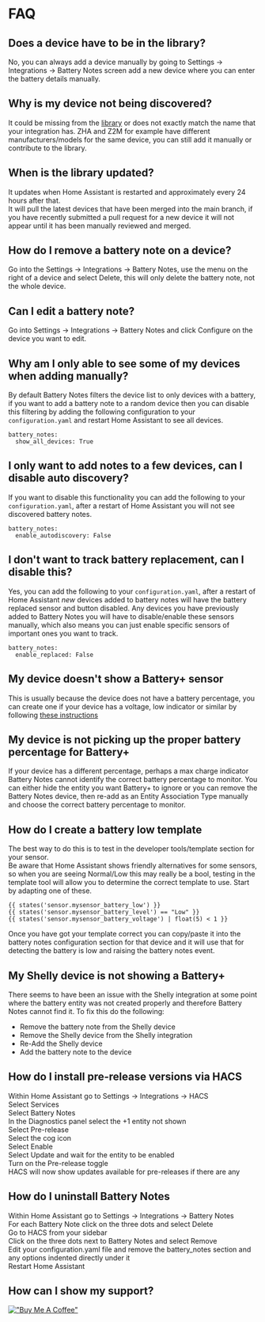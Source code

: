 # FAQ

## Does a device have to be in the library?

No, you can always add a device manually by going to Settings -> Integrations -> Battery Notes screen add a new device where you can enter the battery details manually.

## Why is my device not being discovered?

It could be missing from the [library](https://github.com/andrew-codechimp/HA-Battery-Notes/blob/main/library.md) or does not exactly match the name that your integration has. ZHA and Z2M for example have different manufacturers/models for the same device, you can still add it manually or contribute to the library.

## When is the library updated?

It updates when Home Assistant is restarted and approximately every 24 hours after that.  
It will pull the latest devices that have been merged into the main branch, if you have recently submitted a pull request for a new device it will not appear until it has been manually reviewed and merged.

## How do I remove a battery note on a device?

Go into the Settings -> Integrations -> Battery Notes, use the menu on the right of a device and select Delete, this will only delete the battery note, not the whole device.

## Can I edit a battery note?

Go into Settings -> Integrations -> Battery Notes and click Configure on the device you want to edit.

## Why am I only able to see some of my devices when adding manually?

By default Battery Notes filters the device list to only devices with a battery, if you want to add a battery note to a random device then you can disable this filtering by adding the following configuration to your `configuration.yaml` and restart Home Assistant to see all devices.

```
battery_notes:
  show_all_devices: True
```

## I only want to add notes to a few devices, can I disable auto discovery?

If you want to disable this functionality you can add the following to your `configuration.yaml`, after a restart of Home Assistant you will not see discovered battery notes.

```
battery_notes:
  enable_autodiscovery: False
```

## I don't want to track battery replacement, can I disable this?

Yes, you can add the following to your `configuration.yaml`, after a restart of Home Assistant _new_ devices added to battery notes will have the battery replaced sensor and button disabled. Any devices you have previously added to Battery Notes you will have to disable/enable these sensors manually, which also means you can just enable specific sensors of important ones you want to track.

```
battery_notes:
  enable_replaced: False
```

## My device doesn't show a Battery+ sensor

This is usually because the device does not have a battery percentage, you can create one if your device has a voltage, low indicator or similar by following [these instructions](entities.md/#adding-a-battery-percentage)

## My device is not picking up the proper battery percentage for Battery+

If your device has a different percentage, perhaps a max charge indicator Battery Notes cannot identify the correct battery percentage to monitor. You can either hide the entity you want Battery+ to ignore or you can remove the Battery Notes device, then re-add as an Entity Association Type manually and choose the correct battery percentage to monitor.

## How do I create a battery low template

The best way to do this is to test in the developer tools/template section for your sensor.  
Be aware that Home Assistant shows friendly alternatives for some sensors, so when you are seeing Normal/Low this may really be a bool, testing in the template tool will allow you to determine the correct template to use. Start by adapting one of these.

```
{{ states('sensor.mysensor_battery_low') }}
{{ states('sensor.mysensor_battery_level') == "Low" }}
{{ states('sensor.mysensor_battery_voltage') | float(5) < 1 }}
```

Once you have got your template correct you can copy/paste it into the battery notes configuration section for that device and it will use that for detecting the battery is low and raising the battery notes event.

## My Shelly device is not showing a Battery+

There seems to have been an issue with the Shelly integration at some point where the battery entity was not created properly and therefore Battery Notes cannot find it. To fix this do the following:

- Remove the battery note from the Shelly device
- Remove the Shelly device from the Shelly integration
- Re-Add the Shelly device
- Add the battery note to the device

## How do I install pre-release versions via HACS

Within Home Assistant go to Settings -> Integrations -> HACS  
Select Services  
Select Battery Notes  
In the Diagnostics panel select the +1 entity not shown  
Select Pre-release  
Select the cog icon  
Select Enable  
Select Update and wait for the entity to be enabled  
Turn on the Pre-release toggle  
HACS will now show updates available for pre-releases if there are any

## How do I uninstall Battery Notes

Within Home Assistant go to Settings -> Integrations -> Battery Notes  
For each Battery Note click on the three dots and select Delete  
Go to HACS from your sidebar  
Click on the three dots next to Battery Notes and select Remove  
Edit your configuration.yaml file and remove the battery_notes section and any options indented directly under it  
Restart Home Assistant

## How can I show my support?

[!["Buy Me A Coffee"](https://www.buymeacoffee.com/assets/img/custom_images/yellow_img.png)](https://www.buymeacoffee.com/codechimp)
